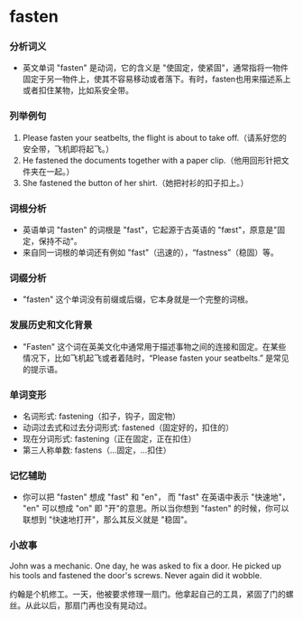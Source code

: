 # fasten

### 分析词义

  

*   英文单词 "fasten" 是动词，它的含义是 "使固定，使紧固"，通常指将一物件固定于另一物件上，使其不容易移动或者落下。有时，fasten也用来描述系上或者扣住某物，比如系安全带。

  

### 列举例句

  

1.  Please fasten your seatbelts, the flight is about to take off.（请系好您的安全带，飞机即将起飞。）
2.  He fastened the documents together with a paper clip.（他用回形针把文件夹在一起。）
3.  She fastened the button of her shirt.（她把衬衫的扣子扣上。）

  

### 词根分析

  

*   英语单词 "fasten" 的词根是 "fast"，它起源于古英语的 "fæst"，原意是"固定，保持不动"。
*   来自同一词根的单词还有例如 "fast"（迅速的），“fastness”（稳固）等。

  

### 词缀分析

  

*   "fasten" 这个单词没有前缀或后缀，它本身就是一个完整的词根。

  

### 发展历史和文化背景

  

*   "Fasten" 这个词在英美文化中通常用于描述事物之间的连接和固定。在某些情况下，比如飞机起飞或者着陆时，“Please fasten your seatbelts.” 是常见的提示语。

  

### 单词变形

  

*   名词形式: fastening（扣子，钩子，固定物）
*   动词过去式和过去分词形式: fastened（固定好的，扣住的）
*   现在分词形式: fastening（正在固定，正在扣住）
*   第三人称单数: fastens（…固定，…扣住）

  

### 记忆辅助

  

*   你可以把 "fasten" 想成 "fast" 和 "en"， 而 "fast" 在英语中表示 "快速地"， "en" 可以想成 "on" 即 "开"的意思。所以当你想到 "fasten" 的时候，你可以联想到 "快速地打开"，那么其反义就是 "稳固"。

  

### 小故事

  

John was a mechanic. One day, he was asked to fix a door. He picked up his tools and fastened the door's screws. Never again did it wobble.

  

约翰是个机修工。一天，他被要求修理一扇门。他拿起自己的工具，紧固了门的螺丝。从此以后，那扇门再也没有晃动过。

